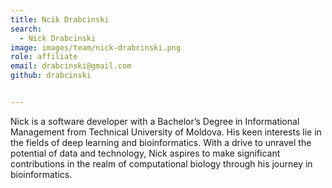 ```yaml
---
title: Ncik Drabcinski
search:
  - Nick Drabcinski
image: images/team/nick-drabcinski.png
role: affiliate
email: drabcinski@gmail.com
github: drabcinski


---
```


Nick is a software developer with a Bachelor’s Degree in Informational Management from Technical University of Moldova. His keen interests lie in the fields of deep learning and bioinformatics. With a drive to unravel the potential of data and technology, Nick aspires to make significant contributions in the realm of computational biology through his journey in bioinformatics.
